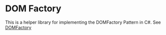 # DOM Factory
This is a helper library for implementing the DOMFactory Pattern in C#. See [DOMFactory](https://github.com/APIPatterns/api-anatomy/blob/main/mediatypes/DOMFactory-pattern.md)